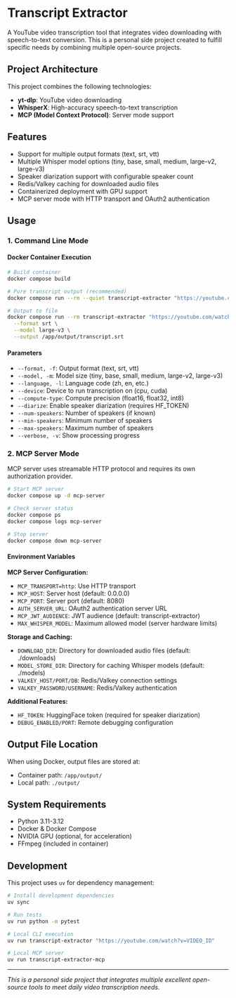 # Transcript Extractor

A YouTube video transcription tool that integrates video downloading with speech-to-text conversion. This is a personal side project created to fulfill specific needs by combining multiple open-source projects.

## Project Architecture

This project combines the following technologies:

- **yt-dlp**: YouTube video downloading
- **WhisperX**: High-accuracy speech-to-text transcription
- **MCP (Model Context Protocol)**: Server mode support

## Features

- Support for multiple output formats (text, srt, vtt)
- Multiple Whisper model options (tiny, base, small, medium, large-v2, large-v3)
- Speaker diarization support with configurable speaker count
- Redis/Valkey caching for downloaded audio files
- Containerized deployment with GPU support
- MCP server mode with HTTP transport and OAuth2 authentication

## Usage

### 1. Command Line Mode

#### Docker Container Execution
```bash
# Build container
docker compose build

# Pure transcript output (recommended)
docker compose run --rm --quiet transcript-extractor "https://youtube.com/watch?v=VIDEO_ID" --model large-v3

# Output to file
docker compose run --rm transcript-extractor "https://youtube.com/watch?v=VIDEO_ID" \
  --format srt \
  --model large-v3 \
  --output /app/output/transcript.srt
```

#### Parameters
- `--format, -f`: Output format (text, srt, vtt)
- `--model, -m`: Model size (tiny, base, small, medium, large-v2, large-v3)
- `--language, -l`: Language code (zh, en, etc.)
- `--device`: Device to run transcription on (cpu, cuda)
- `--compute-type`: Compute precision (float16, float32, int8)
- `--diarize`: Enable speaker diarization (requires HF_TOKEN)
- `--num-speakers`: Number of speakers (if known)
- `--min-speakers`: Minimum number of speakers
- `--max-speakers`: Maximum number of speakers
- `--verbose, -v`: Show processing progress

### 2. MCP Server Mode

MCP server uses streamable HTTP protocol and requires its own authorization provider.

```bash
# Start MCP server
docker compose up -d mcp-server

# Check server status
docker compose ps
docker compose logs mcp-server

# Stop server
docker compose down mcp-server
```

#### Environment Variables
**MCP Server Configuration:**
- `MCP_TRANSPORT=http`: Use HTTP transport
- `MCP_HOST`: Server host (default: 0.0.0.0)
- `MCP_PORT`: Server port (default: 8080)
- `AUTH_SERVER_URL`: OAuth2 authentication server URL
- `MCP_JWT_AUDIENCE`: JWT audience (default: transcript-extractor)
- `MAX_WHISPER_MODEL`: Maximum allowed model (server hardware limits)

**Storage and Caching:**
- `DOWNLOAD_DIR`: Directory for downloaded audio files (default: ./downloads)
- `MODEL_STORE_DIR`: Directory for caching Whisper models (default: ./models)
- `VALKEY_HOST/PORT/DB`: Redis/Valkey connection settings
- `VALKEY_PASSWORD/USERNAME`: Redis/Valkey authentication

**Additional Features:**
- `HF_TOKEN`: HuggingFace token (required for speaker diarization)
- `DEBUG_ENABLED/PORT`: Remote debugging configuration

## Output File Location

When using Docker, output files are stored at:
- Container path: `/app/output/`
- Local path: `./output/`

## System Requirements

- Python 3.11-3.12
- Docker & Docker Compose
- NVIDIA GPU (optional, for acceleration)
- FFmpeg (included in container)

## Development

This project uses `uv` for dependency management:

```bash
# Install development dependencies
uv sync

# Run tests
uv run python -m pytest

# Local CLI execution
uv run transcript-extractor "https://youtube.com/watch?v=VIDEO_ID"

# Local MCP server
uv run transcript-extractor-mcp
```

---

*This is a personal side project that integrates multiple excellent open-source tools to meet daily video transcription needs.*